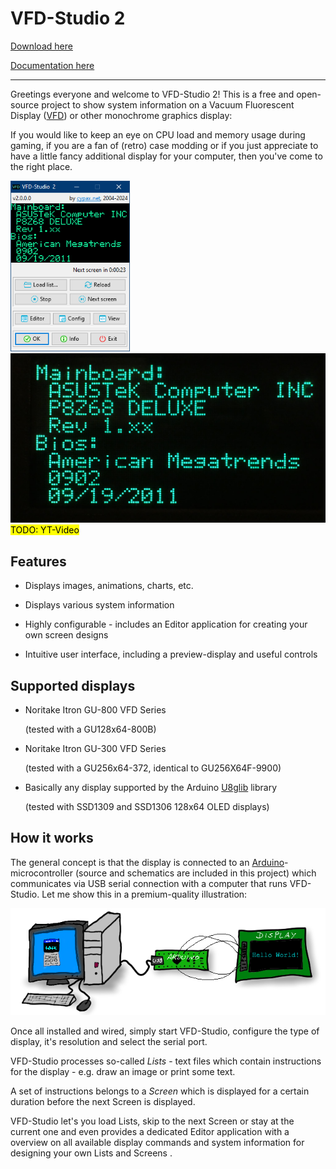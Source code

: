 # VFD-Studio 2

[Download here](https://github.com/CypaxNET/VFD-Studio2/releases)

[Documentation here](./docs/README.md)

---

Greetings everyone and welcome to VFD-Studio 2! This is a free and open-source project to show system information on a Vacuum Fluorescent Display ([VFD](https://en.wikipedia.org/wiki/Vacuum_fluorescent_display)) or other monochrome graphics display:

If you would like to keep an eye on CPU load and memory usage during gaming, if you are a fan of (retro) case modding or if you just appreciate to have a little fancy additional display for your computer, then you've come to the right place.

<img title="" src="./docs/images/vfdstudio_screenshot1.png" alt="Application screenshot" width="191">  <img title="" src=".\docs\images\screen_example_mainboard.jpg" alt="Graphics output on a VFD" width="506">  <mark>TODO: YT-Video</mark>

## Features

- Displays images, animations, charts, etc.

- Displays various system information

- Highly configurable - includes an Editor application for creating your own screen designs

- Intuitive user interface, including a preview-display and useful controls

## Supported displays

- Noritake Itron GU-800 VFD Series

  (tested with a GU128x64-800B)

- Noritake Itron GU-300 VFD Series 

  (tested with a GU256x64-372, identical to GU256X64F-9900)

- Basically any display supported by the Arduino [U8glib](https://github.com/olikraus/u8g2/) library 

  (tested with SSD1309 and SSD1306 128x64 OLED displays)

## How it works

The general concept is that the display is connected to an [Arduino](https://en.wikipedia.org/wiki/Arduino)-microcontroller (source and schematics are included in this project) which communicates via USB serial connection with a computer that runs VFD-Studio. Let me show this in a premium-quality illustration:

<img title="" src="./docs/images/VFDStudio_concept.png" alt="" width="724" data-align="inline">

Once all installed and wired, simply start VFD-Studio, configure the type of display, it's resolution and select the serial port.

VFD-Studio processes so-called *Lists* - text files which contain instructions for the display - e.g. draw an image or print some text.

A set of instructions belongs to a *Screen* which is displayed for a certain duration before the next Screen is displayed.

VFD-Studio let's you load Lists, skip to the next Screen or stay at the current one and even provides a dedicated Editor application with a overview on all available display commands and system information for designing your own Lists and Screens .
